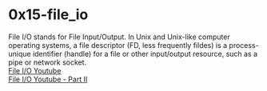 # 0x15-file_io
File I/O stands for File Input/Output. In Unix and Unix-like computer operating systems, a file descriptor (FD, less frequently fildes) is a process-unique identifier (handle) for a file or other input/output resource, such as a pipe or network socket.
<br>
[File I/O Youtube](https://www.youtube.com/watch?v=e-srF6c3TJ8)<br>
[File I/O Youtube - Part II](https://www.youtube.com/watch?v=gqlAmSqq6Tw)
